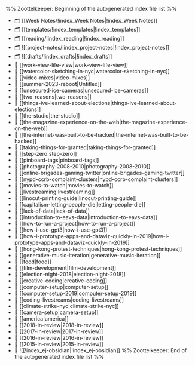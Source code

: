 %% Zoottelkeeper: Beginning of the autogenerated index file list  %%
- 🗂️ [[Week Notes/!index_Week Notes|!index_Week Notes]]
- 🗂️ [[templates/!index_templates|!index_templates]]
- 🗂️ [[reading/!index_reading|!index_reading]]
- 🗂️ ![[project-notes/!index_project-notes|!index_project-notes]]
- 🗂️ ![[drafts/!index_drafts|!index_drafts]]
- 📄 [[work-view-life-view|work-view-life-view]]
- 📄 [[watercolor-sketching-in-nyc|watercolor-sketching-in-nyc]]
- 📄 [[video-mixes|video-mixes]]
- 📄 [[summer-2023-reboot|Untitled]]
- 📄 [[unsecured-ice-cameras|unsecured-ice-cameras]]
- 📄 [[two-reasons|two-reasons]]
- 📄 [[things-ive-learned-about-elections|things-ive-learned-about-elections]]
- 📄 [[the-studio|the-studio]]
- 📄 [[the-magazine-experience-on-the-web|the-magazine-experience-on-the-web]]
- 📄 [[the-internet-was-built-to-be-hacked|the-internet-was-built-to-be-hacked]]
- 📄 [[taking-things-for-granted|taking-things-for-granted]]
- 📄 [[step-zero|step-zero]]
- 📄 [[pinboard-tags|pinboard-tags]]
- 📄 [[photography-2008-2010|photography-2008-2010]]
- 📄 [[online-brigades-gaming-twitter|online-brigades-gaming-twitter]]
- 📄 [[nypd-ccrb-complaint-clusters|nypd-ccrb-complaint-clusters]]
- 📄 [[movies-to-watch|movies-to-watch]]
- 📄 [[livestreaming|livestreaming]]
- 📄 [[linocut-printing-guide|linocut-printing-guide]]
- 📄 [[capitalism-letting-people-die|letting-people-die]]
- 📄 [[lack-of-data|lack-of-data]]
- 📄 [[introduction-to-eavs-data|introduction-to-eavs-data]]
- 📄 [[how-to-run-a-project|how-to-run-a-project]]
- 📄 [[how-i-use-gpt3|how-i-use-gpt3]]
- 📄 [[how-i-prototype-apps-and-dataviz-quickly-in-2019|how-i-prototype-apps-and-dataviz-quickly-in-2019]]
- 📄 [[hong-kong-protest-techniques|hong-kong-protest-techniques]]
- 📄 [[generative-music-iteration|generative-music-iteration]]
- 📄 [[food|food]]
- 📄 [[film-development|film-development]]
- 📄 [[election-night-2018|election-night-2018]]
- 📄 [[creative-coding|creative-coding]]
- 📄 [[computer-setup|computer-setup]]
- 📄 [[computer-setup-2019|computer-setup-2019]]
- 📄 [[coding-livestreams|coding-livestreams]]
- 📄 [[climate-strike-nyc|climate-strike-nyc]]
- 📄 [[camera-setup|camera-setup]]
- 📄 [[america|america]]
- 📄 [[2018-in-review|2018-in-review]]
- 📄 [[2017-in-review|2017-in-review]]
- 📄 [[2016-in-review|2016-in-review]]
- 📄 [[2015-in-review|2015-in-review]]
- 📄 ![[!index_ej-obsidian|!index_ej-obsidian]]
%% Zoottelkeeper: End of the autogenerated index file list  %%
